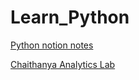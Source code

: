 # Learn_Python

[Python notion notes](https://www.notion.so/Python-26f6976975c080a387a5fc3283dc28f8)

[Chaithanya Analytics Lab](https://github.com/cspoojary/Chaithanya-Analytics-Lab)
